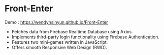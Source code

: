 # Front-Enter

Demo :  https://wendyhsinyun.github.io/Front-Enter

* Fetches data from Firebase Realtime Database using Axios.
* Implements third-party login functionality using Firebase Authentication.
* Features two mini-games written in JavaScript.
* Offers smooth Responsive Web Design (RWD).
